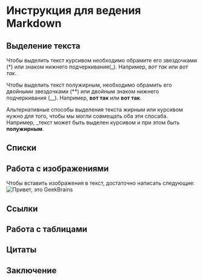# Инструкция для ведения Markdown

## Выделение текста

Чтобы выделить текст курсивом необходимо 
обрамите его звездочками (*) или знаком нижнего подчеркивания(_). Например, *вот так* или _вот так_.

Чтобы выделить текст полужирным, необходимо
обрамить его двойными звездочками (**) или 
двойным знаком нижнего подчеркивания (__).
Например, **вот так** или __вот так__.

Альтернативные способы выделения текста
жирным или курсивом нужно для того, чтобы 
мы могли совмещать оба эти спосаба.
Например, _текст может быть выделен курсивом
и при этом быть **полужирным**. 


## Списки

## Работа с изображениями 

Чтобы вставить изображения в текст,
достаточно написать следующие:
![Привет, это GeekBrains](geekbrains.jpg)
## Ссылки

## Работа с таблицами

## Цитаты

## Заключение 